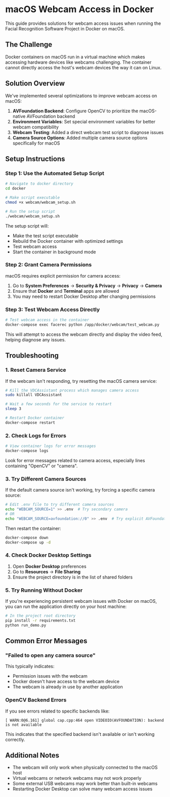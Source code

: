 # macOS Webcam Access in Docker

This guide provides solutions for webcam access issues when running the Facial Recognition Software Project in Docker on macOS.

## The Challenge

Docker containers on macOS run in a virtual machine which makes accessing hardware devices like webcams challenging. The container cannot directly access the host's webcam devices the way it can on Linux.

## Solution Overview

We've implemented several optimizations to improve webcam access on macOS:

1. **AVFoundation Backend**: Configure OpenCV to prioritize the macOS-native AVFoundation backend
2. **Environment Variables**: Set special environment variables for better webcam compatibility
3. **Webcam Testing**: Added a direct webcam test script to diagnose issues
4. **Camera Source Options**: Added multiple camera source options specifically for macOS

## Setup Instructions

### Step 1: Use the Automated Setup Script

```bash
# Navigate to docker directory
cd docker

# Make script executable
chmod +x webcam/webcam_setup.sh

# Run the setup script
./webcam/webcam_setup.sh
```

The setup script will:
- Make the test script executable
- Rebuild the Docker container with optimized settings
- Test webcam access
- Start the container in background mode

### Step 2: Grant Camera Permissions

macOS requires explicit permission for camera access:

1. Go to **System Preferences** → **Security & Privacy** → **Privacy** → **Camera**
2. Ensure that **Docker** and **Terminal** apps are allowed
3. You may need to restart Docker Desktop after changing permissions

### Step 3: Test Webcam Access Directly

```bash
# Test webcam access in the container
docker-compose exec facerec python /app/docker/webcam/test_webcam.py
```

This will attempt to access the webcam directly and display the video feed, helping diagnose any issues.

## Troubleshooting

### 1. Reset Camera Service

If the webcam isn't responding, try resetting the macOS camera service:

```bash
# Kill the VDCAssistant process which manages camera access
sudo killall VDCAssistant

# Wait a few seconds for the service to restart
sleep 3

# Restart Docker container
docker-compose restart
```

### 2. Check Logs for Errors

```bash
# View container logs for error messages
docker-compose logs
```

Look for error messages related to camera access, especially lines containing "OpenCV" or "camera".

### 3. Try Different Camera Sources

If the default camera source isn't working, try forcing a specific camera source:

```bash
# Edit .env file to try different camera sources
echo "WEBCAM_SOURCE=1" >> .env  # Try secondary camera
# OR
echo "WEBCAM_SOURCE=avfoundation://0" >> .env  # Try explicit AVFoundation URL
```

Then restart the container:

```bash
docker-compose down
docker-compose up -d
```

### 4. Check Docker Desktop Settings

1. Open **Docker Desktop** preferences
2. Go to **Resources** → **File Sharing**
3. Ensure the project directory is in the list of shared folders

### 5. Try Running Without Docker

If you're experiencing persistent webcam issues with Docker on macOS, you can run the application directly on your host machine:

```bash
# In the project root directory
pip install -r requirements.txt
python run_demo.py
```

## Common Error Messages

### "Failed to open any camera source"

This typically indicates:
- Permission issues with the webcam
- Docker doesn't have access to the webcam device
- The webcam is already in use by another application

### OpenCV Backend Errors

If you see errors related to specific backends like:

```
[ WARN:0@6.161] global cap.cpp:464 open VIDEOIO(AVFOUNDATION): backend is not available
```

This indicates that the specified backend isn't available or isn't working correctly.

## Additional Notes

- The webcam will only work when physically connected to the macOS host
- Virtual webcams or network webcams may not work properly
- Some external USB webcams may work better than built-in webcams
- Restarting Docker Desktop can solve many webcam access issues
